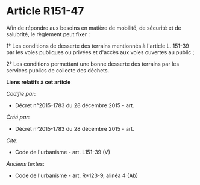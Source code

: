 # Article R151-47

Afin de répondre aux besoins en matière de mobilité, de sécurité et de salubrité, le règlement peut fixer : 

1° Les conditions de desserte des terrains mentionnés à l'article L. 151-39 par les voies publiques ou privées et d'accès aux
voies ouvertes au public ; 

2° Les conditions permettant une bonne desserte des terrains par les services publics de collecte des déchets.

**Liens relatifs à cet article**

_Codifié par_:

  - Décret n°2015-1783 du 28 décembre 2015 - art.

_Créé par_:

  - Décret n°2015-1783 du 28 décembre 2015 - art.

_Cite_:

  - Code de l'urbanisme - art. L151-39 (V)

_Anciens textes_:

  - Code de l'urbanisme - art. R*123-9, alinéa 4 (Ab)
